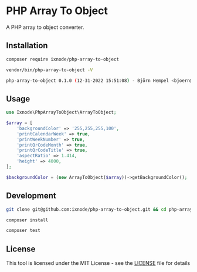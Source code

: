 # PHP Array To Object

A PHP array to object converter.

## Installation

```bash
composer require ixnode/php-array-to-object
```

```bash
vendor/bin/php-array-to-object -V
```

```bash
php-array-to-object 0.1.0 (12-31-2022 15:51:08) - Björn Hempel <bjoern@hempel.li>
```

## Usage

```php
use Ixnode\PhpArrayToObject\ArrayToObject;
```

```php
$array = [
    'backgroundColor' => '255,255,255,100',
    'printCalendarWeek' => true,
    'printWeekNumber' => true,
    'printQrCodeMonth' => true,
    'printQrCodeTitle' => true,
    'aspectRatio' => 1.414,
    'height' => 4000,
];

$backgroundColor = (new ArrayToObject($array))->getBackgroundColor();
```

## Development

```bash
git clone git@github.com:ixnode/php-array-to-object.git && cd php-array-to-object
```

```bash
composer install
```

```bash
composer test
```

## License

This tool is licensed under the MIT License - see the [LICENSE](/LICENSE) file for details